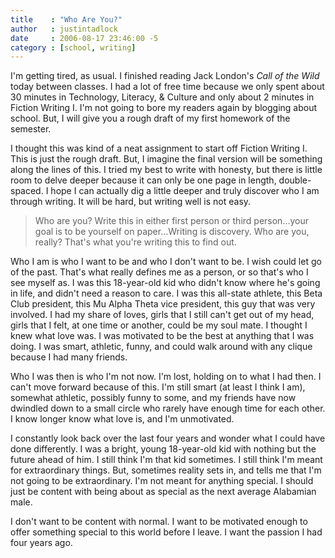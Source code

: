 ```yaml
---
title    : "Who Are You?"
author   : justintadlock
date     : 2006-08-17 23:46:00 -5
category : [school, writing]
---
```


I'm getting tired, as usual.  I finished reading Jack London's <i> Call of the Wild</i> today between classes.  I had a lot of free time because we only spent about 30 minutes in Technology, Literacy, &amp; Culture and only about 2 minutes in Fiction Writing I.  I'm not going to bore my readers again by blogging about school.  But, I will give you a rough draft of my first homework of the semester.

I thought this was kind of a neat assignment to start off Fiction Writing I.  This is just the rough draft.  But, I imagine the final version will be something along the lines of this.  I tried my best to write with honesty, but there is little room to delve deeper because it can only be one page in length, double-spaced.  I hope I can actually dig a little deeper and truly discover who I am through writing.  It will be hard, but writing well is not easy.

<blockquote>
Who are you?
Write this in either first person or third person...your goal is to be yourself on paper...Writing is discovery. Who are you, really? That's what you're writing this to find out.
</blockquote>

Who I am is who I want to be and who I don't want to be.  I wish could let go of the past.  That's what really defines me as a person, or so that's who I see myself as.  I was this 18-year-old kid who didn't know where he's going in life, and didn't need a reason to care.  I was this all-state athlete, this Beta Club president, this Mu Alpha Theta vice president, this guy that was very involved.  I had my share of loves, girls that I still can't get out of my head, girls that I felt, at one time or another, could be my soul mate.  I thought I knew what love was.  I was motivated to be the best at anything that I was doing.  I was smart, athletic, funny, and could walk around with any clique because I had many friends.

Who I was then is who I'm not now.  I'm lost, holding on to what I had then.  I can't move forward because of this.  I'm still smart (at least I think I am), somewhat athletic, possibly funny to some, and my friends have now dwindled down to a small circle who rarely have enough time for each other.  I know longer know what love is, and I'm unmotivated.

I constantly look back over the last four years and wonder what I could have done differently.  I was a bright, young 18-year-old kid with nothing but the future ahead of him.  I still think I'm that kid sometimes.  I still think I'm meant for extraordinary things.  But, sometimes reality sets in, and tells me that I'm not going to be extraordinary.  I'm not meant for anything special.  I should just be content with being about as special as the next average Alabamian male.

I don't want to be content with normal.  I want to be motivated enough to offer something special to this world before I leave.  I want the passion I had four years ago.
